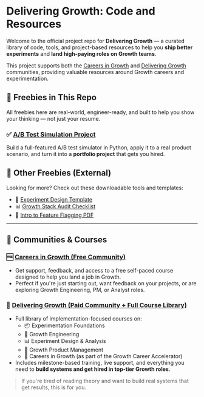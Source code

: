 # Delivering Growth: Code and Resources

Welcome to the official project repo for **Delivering Growth** — a curated library of code, tools, and project-based resources to help you **ship better experiments** and **land high-paying roles on Growth teams**.

This project supports both the [Careers in Growth](https://www.skool.com/delivering-growth-free/about) and [Delivering Growth](https://www.skool.com/delivering-growth/about) communities, providing valuable resources around Growth careers and experimentation.


## 🎁 Freebies in This Repo

All freebies here are real-world, engineer-ready, and built to help you show your thinking — not just your resume.

### ✅ [A/B Test Simulation Project](freebies/ab-test-simulation-project.md)

Build a full-featured A/B test simulator in Python, apply it to a real product scenario, and turn it into a **portfolio project** that gets you hired.


## 🧰 Other Freebies (External)

Looking for more? Check out these downloadable tools and templates:

- 📄 [Experiment Design Template](https://optins.com/experiment-design-template)
- 📊 [Growth Stack Audit Checklist](https://optins.com/growth-stack-checklist)
- 🧪 [Intro to Feature Flagging PDF](https://optins.com/feature-flagging-guide)

---

## 💬 Communities & Courses

### 🆓 [Careers in Growth (Free Community)](https://www.skool.com/delivering-growth-free/about)

- Get support, feedback, and access to a free self-paced course designed to help you land a job in Growth.
- Perfect if you're just starting out, want feedback on your projects, or are exploring Growth Engineering, PM, or Analyst roles.

### 💼 [Delivering Growth (Paid Community + Full Course Library)](https://www.skool.com/delivering-growth/about)

- Full library of implementation-focused courses on:
  - 📦 Experimentation Foundations
  - 🧱 Growth Engineering
  - 📊 Experiment Design & Analysis
  - 🧭 Growth Product Management
  - 🚀 Careers in Growth (as part of the Growth Career Accelerator)
- Includes milestone-based training, live support, and everything you need to **build systems and get hired in top-tier Growth roles**.

> If you're tired of reading theory and want to build real systems that get results, this is for you.

